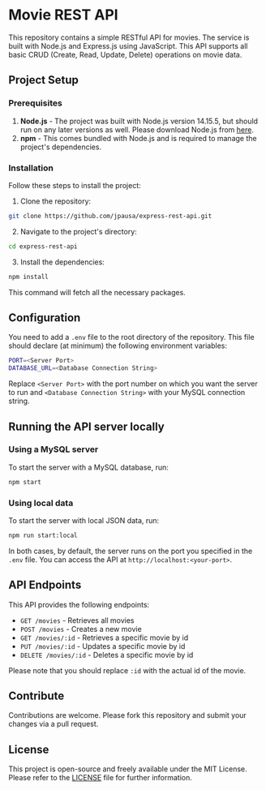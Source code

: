 # Movie REST API

This repository contains a simple RESTful API for movies. The service is built with Node.js and Express.js using JavaScript. This API supports all basic CRUD (Create, Read, Update, Delete) operations on movie data.


## Project Setup

### Prerequisites

1. **Node.js** - The project was built with Node.js version 14.15.5, but should run on any later versions as well. Please download Node.js from [here](https://nodejs.org/).
2. **npm** - This comes bundled with Node.js and is required to manage the project's dependencies.

### Installation

Follow these steps to install the project:

1. Clone the repository:
```bash
git clone https://github.com/jpausa/express-rest-api.git
```

2. Navigate to the project's directory:
```bash
cd express-rest-api
```

3. Install the dependencies:
```bash
npm install
```
This command will fetch all the necessary packages.

## Configuration

You need to add a `.env` file to the root directory of the repository. This file should declare (at minimum) the following environment variables:

```bash
PORT=<Server Port>
DATABASE_URL=<Database Connection String>
```

Replace `<Server Port>` with the port number on which you want the server to run and `<Database Connection String>` with your MySQL connection string.

## Running the API server locally

### Using a MySQL server

To start the server with a MySQL database, run:

```bash
npm start
```

### Using local data

To start the server with local JSON data, run:

```bash
npm run start:local
```

In both cases, by default, the server runs on the port you specified in the `.env` file. You can access the API at `http://localhost:<your-port>`.

## API Endpoints

This API provides the following endpoints:

* `GET /movies` - Retrieves all movies
* `POST /movies` - Creates a new movie
* `GET /movies/:id` - Retrieves a specific movie by id
* `PUT /movies/:id` - Updates a specific movie by id
* `DELETE /movies/:id` - Deletes a specific movie by id

Please note that you should replace `:id` with the actual id of the movie.

## Contribute

Contributions are welcome. Please fork this repository and submit your changes via a pull request.

## License
This project is open-source and freely available under the MIT License. Please refer to the [LICENSE](LICENSE.md) file for further information.

